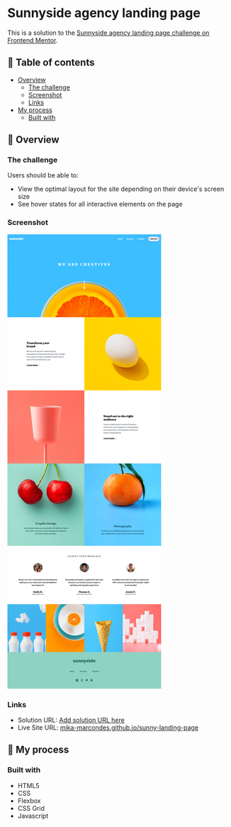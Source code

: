 #  Sunnyside agency landing page

This is a solution to the [Sunnyside agency landing page challenge on Frontend Mentor](https://www.frontendmentor.io/challenges/sunnyside-agency-landing-page-7yVs3B6ef).

## 🔖 Table of contents

- [Overview](#overview)
    - [The challenge](#the-challenge)
    - [Screenshot](#screenshot)
    - [Links](#links)
- [My process](#my-process)
    - [Built with](#built-with)

## 👀 Overview 

### The challenge

Users should be able to:

- View the optimal layout for the site depending on their device's screen size
- See hover states for all interactive elements on the page

### Screenshot

![](./design/sunny_final-design.png)

### Links

- Solution URL: [Add solution URL here](https://your-solution-url.com)
- Live Site URL: [mika-marcondes.github.io/sunny-landing-page](https://mika-marcondes.github.io/sunny-landing-page/)

## 🔎 My process

### Built with

- HTML5
- CSS
- Flexbox
- CSS Grid
- Javascript

